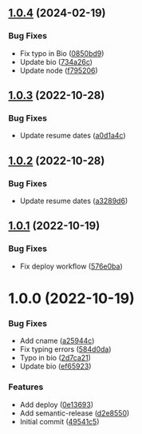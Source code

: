 ## [1.0.4](https://github.com/nikorablin/nikorablin.github.io/compare/v1.0.3...v1.0.4) (2024-02-19)


### Bug Fixes

* Fix typo in Bio ([0850bd9](https://github.com/nikorablin/nikorablin.github.io/commit/0850bd9dd17799becb096d86db4dc7022b5869c2))
* Update bio ([734a26c](https://github.com/nikorablin/nikorablin.github.io/commit/734a26c61eeb7e47be5a2b49e9bf1ecc15f268a4))
* Update node ([f795206](https://github.com/nikorablin/nikorablin.github.io/commit/f7952069729d13d4c2a422800d935074b077ed8a))

## [1.0.3](https://github.com/nikorablin/nikorablin.github.io/compare/v1.0.2...v1.0.3) (2022-10-28)


### Bug Fixes

* Update resume dates ([a0d1a4c](https://github.com/nikorablin/nikorablin.github.io/commit/a0d1a4c08401f9102953a3a52d23bb0cec23626c))

## [1.0.2](https://github.com/nikorablin/nikorablin.github.io/compare/v1.0.1...v1.0.2) (2022-10-28)


### Bug Fixes

* Update resume dates ([a3289d6](https://github.com/nikorablin/nikorablin.github.io/commit/a3289d6f2ad6416cc16805544f101d302d3c4c85))

## [1.0.1](https://github.com/nikorablin/nikorablin.github.io/compare/v1.0.0...v1.0.1) (2022-10-19)


### Bug Fixes

* Fix deploy workflow ([576e0ba](https://github.com/nikorablin/nikorablin.github.io/commit/576e0ba776d7afd8629220fa0028d12354ad4234))

# 1.0.0 (2022-10-19)


### Bug Fixes

* Add cname ([a25944c](https://github.com/nikorablin/nikorablin.github.io/commit/a25944c08c2610f845b4709b1fe7550b1ee02df5))
* Fix typing errors ([584d0da](https://github.com/nikorablin/nikorablin.github.io/commit/584d0daedddf9ca6aa2796f319f20c50fbcd4299))
* Typo in bio ([2d7ca21](https://github.com/nikorablin/nikorablin.github.io/commit/2d7ca218ff8b02ce2bc735ce9e372bc08aa11b23))
* Update bio ([ef65923](https://github.com/nikorablin/nikorablin.github.io/commit/ef659239b57dee6a22f0c92947d3ccb5e021974e))


### Features

* Add deploy ([0e13693](https://github.com/nikorablin/nikorablin.github.io/commit/0e13693647cc62eb4c64aedb3159d3947959fd94))
* Add semantic-release ([d2e8550](https://github.com/nikorablin/nikorablin.github.io/commit/d2e85500e710d71f3fc09d215a57d5b7c4dcd42a))
* Initial commit ([49541c5](https://github.com/nikorablin/nikorablin.github.io/commit/49541c5970e0fd88f00f5cbb7fd44c3b6162bada))
